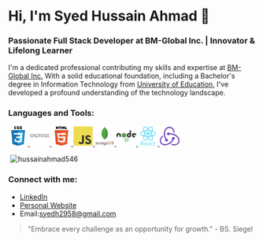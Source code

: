 <h1>Hi, I'm Syed Hussain Ahmad 👋</h1>
<h3>Passionate Full Stack Developer at BM-Global Inc. | Innovator & Lifelong Learner</h3>
<p>I'm a dedicated professional contributing my skills and expertise at <a href="https://bmgroupinc.com/">BM-Global Inc.</a> With a solid educational foundation, including a Bachelor's degree in Information Technology from <a href="https://ue.edu.pk/">University of Education</a>, I've developed a profound understanding of the technology landscape.</p>

  <h3 align="left">Languages and Tools:</h3>
<p align="left"> <a href="https://www.w3schools.com/css/" target="_blank" rel="noreferrer"> <img src="https://raw.githubusercontent.com/devicons/devicon/master/icons/css3/css3-original-wordmark.svg" alt="css3" width="40" height="40"/> </a> <a href="https://expressjs.com" target="_blank" rel="noreferrer"> <img src="https://raw.githubusercontent.com/devicons/devicon/master/icons/express/express-original-wordmark.svg" alt="express" width="40" height="40"/> </a> <a href="https://www.w3.org/html/" target="_blank" rel="noreferrer"> <img src="https://raw.githubusercontent.com/devicons/devicon/master/icons/html5/html5-original-wordmark.svg" alt="html5" width="40" height="40"/> </a> <a href="https://developer.mozilla.org/en-US/docs/Web/JavaScript" target="_blank" rel="noreferrer"> <img src="https://raw.githubusercontent.com/devicons/devicon/master/icons/javascript/javascript-original.svg" alt="javascript" width="40" height="40"/> </a> <a href="https://www.mongodb.com/" target="_blank" rel="noreferrer"> <img src="https://raw.githubusercontent.com/devicons/devicon/master/icons/mongodb/mongodb-original-wordmark.svg" alt="mongodb" width="40" height="40"/> </a> <a href="https://nodejs.org" target="_blank" rel="noreferrer"> <img src="https://raw.githubusercontent.com/devicons/devicon/master/icons/nodejs/nodejs-original-wordmark.svg" alt="nodejs" width="40" height="40"/> </a> <a href="https://reactjs.org/" target="_blank" rel="noreferrer"> <img src="https://raw.githubusercontent.com/devicons/devicon/master/icons/react/react-original-wordmark.svg" alt="react" width="40" height="40"/> </a> <a href="https://redux.js.org" target="_blank" rel="noreferrer"> <img src="https://raw.githubusercontent.com/devicons/devicon/master/icons/redux/redux-original.svg" alt="redux" width="40" height="40"/> </a> </p>

<p>&nbsp;<img align="center" src="https://github-readme-stats.vercel.app/api?username=hussainahmad546&show_icons=true&locale=en" alt="hussainahmad546" /></p>

<h3 align="left">Connect with me:</h3>
<ul>
  <li><a href="https://www.linkedin.com/in/syed-hussain-ahmad/">LinkedIn</a> </li>
  <li><a href="https://hussainahmad.site/">Personal Website</a> </li> 
  <li>Email:<a href="mailto:syedh2958@gmail.com">syedh2958@gmail.com</a> </li>
</ul>

<blockquote>
<p dir="auto">"Embrace every challenge as an opportunity for growth." - BS. Siegel</p>
</blockquote>


